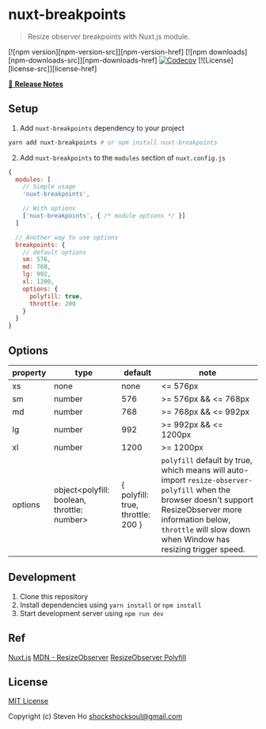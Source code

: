 # nuxt-breakpoints

> Resize observer breakpoints with Nuxt.js module.

[![npm version][npm-version-src]][npm-version-href]
[![npm downloads][npm-downloads-src]][npm-downloads-href]
[![Codecov](https://codecov.io/gh/steven0811/nuxt-breakpoints/branch/master/graph/badge.svg)](https://codecov.io/gh/steven0811/nuxt-breakpoints)
[![License][license-src]][license-href]

>

[📖 **Release Notes**](./CHANGELOG.md)

## Setup

1. Add `nuxt-breakpoints` dependency to your project

```bash
yarn add nuxt-breakpoints # or npm install nuxt-breakpoints
```

2. Add `nuxt-breakpoints` to the `modules` section of `nuxt.config.js`

```js
{
  modules: [
    // Simple usage
    'nuxt-breakpoints',

    // With options
    ['nuxt-breakpoints', { /* module options */ }]
  ]

  // Another way to use options
  breakpoints: {
    // default options
    sm: 576,
    md: 768,
    lg: 992,
    xl: 1200,
    options: {
      polyfill: true,
      throttle: 200
    }
  }
}
```
## Options
| property | type                                        | default                           | note                                                                                                                                                                                                                          |
|----------|---------------------------------------------|-----------------------------------|-------------------------------------------------------------------------------------------------------------------------------------------------------------------------------------------------------------------------------|
| xs       | none                                        | none                              | <= 576px                                                                                                                                                                                                                      |
| sm       | number                                      | 576                               | >= 576px && <= 768px                                                                                                                                                                                                          |
| md       | number                                      | 768                               | >= 768px && <= 992px                                                                                                                                                                                                          |
| lg       | number                                      | 992                               | >= 992px && <= 1200px                                                                                                                                                                                                         |
| xl       | number                                      | 1200                              | >= 1200px                                                                                                                                                                                                                     |
| options  | object<polyfill: boolean, throttle: number> | { polyfill: true, throttle: 200 } | `polyfill` default by true, which means will auto-import `resize-observer-polyfill` when the browser doesn't support ResizeObserver more information below, `throttle` will slow down when Window has resizing trigger speed. |

## Development

1. Clone this repository
2. Install dependencies using `yarn install` or `npm install`
3. Start development server using `npm run dev`


## Ref
[Nuxt.js](https://nuxtjs.org)
[MDN - ResizeObserver](https://developer.mozilla.org/en-US/docs/Web/API/ResizeObserver)
[ResizeObserver Polyfill](https://github.com/que-etc/resize-observer-polyfill)




## License

[MIT License](./LICENSE)

Copyright (c) Steven Ho <shockshocksoul@gmail.com>